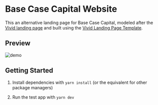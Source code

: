 # Base Case Capital Website

This an alternative landing page for Base Case Capital, modeled after the [Vivid landing page](https://vivid.lol) and built using the [Vivid Landing Page Template](https://github.com/vivid-labs/vivid-landing-template-simple).

## Preview

![demo](https://base-case-images.s3.us-west-1.amazonaws.com/demo.gif)

## Getting Started

1. Install dependencies with `yarn install` (or the equivalent for other package managers)

2. Run the test app with `yarn dev`